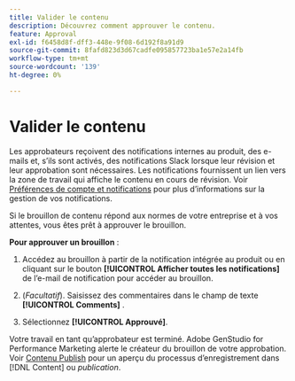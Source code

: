 ```yaml
---
title: Valider le contenu
description: Découvrez comment approuver le contenu.
feature: Approval
exl-id: f6458d8f-dff3-448e-9f08-6d192f8a91d9
source-git-commit: 8fafd823d3d67cadfe095857723ba1e57e2a14fb
workflow-type: tm+mt
source-wordcount: '139'
ht-degree: 0%

---
```


# Valider le contenu

Les approbateurs reçoivent des notifications internes au produit, des e-mails et, s’ils sont activés, des notifications Slack lorsque leur révision et leur approbation sont nécessaires. Les notifications fournissent un lien vers la zone de travail qui affiche le contenu en cours de révision. Voir [ Préférences de compte et notifications](https://experienceleague.adobe.com/en/docs/core-services/interface/features/account-preferences) pour plus d’informations sur la gestion de vos notifications.

Si le brouillon de contenu répond aux normes de votre entreprise et à vos attentes, vous êtes prêt à approuver le brouillon.

**Pour approuver un brouillon** :

1. Accédez au brouillon à partir de la notification intégrée au produit ou en cliquant sur le bouton **[!UICONTROL Afficher toutes les notifications]** de l’e-mail de notification pour accéder au brouillon.

1. (_Facultatif_). Saisissez des commentaires dans le champ de texte **[!UICONTROL Comments]** .

1. Sélectionnez **[!UICONTROL Approuvé]**.

Votre travail en tant qu’approbateur est terminé. Adobe GenStudio for Performance Marketing alerte le créateur du brouillon de votre approbation. Voir [Contenu Publish](./publish-content.md) pour un aperçu du processus d’enregistrement dans [!DNL Content] ou _publication_.
